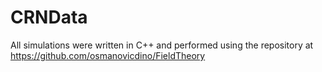 # CRNData

All simulations were written in C++ and performed using the repository at https://github.com/osmanovicdino/FieldTheory
